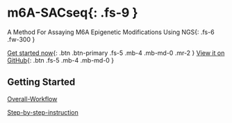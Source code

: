# m6A-SACseq{: .fs-9 }

A Method For Assaying M6A Epigenetic Modifications Using NGS{: .fs-6 .fw-300 }

[Get started now](#getting-started){: .btn .btn-primary .fs-5 .mb-4 .mb-md-0 .mr-2 } [View it on GitHub](https://github.com/y9c/m6A-sacseq){: .btn .fs-5 .mb-4 .mb-md-0 }

## Getting Started

[Overall-Workflow](./Overall-Workflow)

[Step-by-step-instruction](Step-by-step-instruction)
